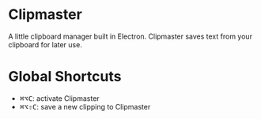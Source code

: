 # Clipmaster

A little clipboard manager built in Electron. Clipmaster saves text from your clipboard for later use.

# Global Shortcuts

- <kbd>⌘⌥C</kbd>: activate Clipmaster
- <kbd>⌘⌥⇧C</kbd>: save a new clipping to Clipmaster
